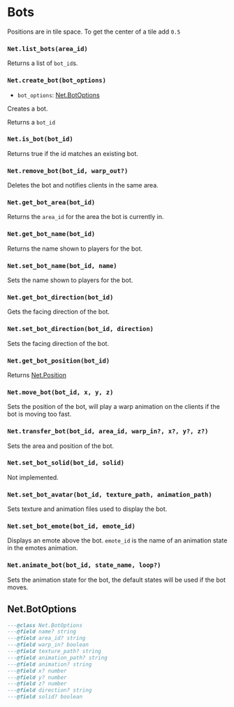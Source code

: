 # Bots

Positions are in tile space. To get the center of a tile add `0.5`

### `Net.list_bots(area_id)`

Returns a list of `bot_id`s.

### `Net.create_bot(bot_options)`

- `bot_options`: [Net.BotOptions](#netbotoptions)

Creates a bot.

Returns a `bot_id`

### `Net.is_bot(bot_id)`

Returns true if the id matches an existing bot.

### `Net.remove_bot(bot_id, warp_out?)`

Deletes the bot and notifies clients in the same area.

### `Net.get_bot_area(bot_id)`

Returns the `area_id` for the area the bot is currently in.

### `Net.get_bot_name(bot_id)`

Returns the name shown to players for the bot.

### `Net.set_bot_name(bot_id, name)`

Sets the name shown to players for the bot.

### `Net.get_bot_direction(bot_id)`

Gets the facing direction of the bot.

### `Net.set_bot_direction(bot_id, direction)`

Sets the facing direction of the bot.

### `Net.get_bot_position(bot_id)`

Returns [Net.Position](/server/lua-api/misc#netposition)

### `Net.move_bot(bot_id, x, y, z)`

Sets the position of the bot, will play a warp animation on the clients if the bot is moving too fast.

### `Net.transfer_bot(bot_id, area_id, warp_in?, x?, y?, z?)`

Sets the area and position of the bot.

### `Net.set_bot_solid(bot_id, solid)`

Not implemented.

### `Net.set_bot_avatar(bot_id, texture_path, animation_path)`

Sets texture and animation files used to display the bot.

### `Net.set_bot_emote(bot_id, emote_id)`

Displays an emote above the bot. `emote_id` is the name of an animation state in the emotes animation.

### `Net.animate_bot(bot_id, state_name, loop?)`

Sets the animation state for the bot, the default states will be used if the bot moves.

## Net.BotOptions

```lua
---@class Net.BotOptions
---@field name? string
---@field area_id? string
---@field warp_in? boolean
---@field texture_path? string
---@field animation_path? string
---@field animation? string
---@field x? number
---@field y? number
---@field z? number
---@field direction? string
---@field solid? boolean
```
